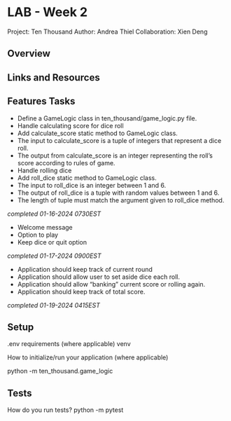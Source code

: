 # LAB - Week 2

Project: Ten Thousand
Author: Andrea Thiel
Collaboration: Xien Deng

## Overview


## Links and Resources

## Features Tasks

- Define a GameLogic class in ten_thousand/game_logic.py file.
- Handle calculating score for dice roll
- Add calculate_score static method to GameLogic class.
- The input to calculate_score is a tuple of integers that represent a dice roll.
- The output from calculate_score is an integer representing the roll’s score according to rules of game.
- Handle rolling dice
- Add roll_dice static method to GameLogic class.
- The input to roll_dice is an integer between 1 and 6.
- The output of roll_dice is a tuple with random values between 1 and 6.
- The length of tuple must match the argument given to roll_dice method.

*completed 01-16-2024 0730EST*

- Welcome message
- Option to play
- Keep dice or quit option

*completed 01-17-2024 0900EST*

- Application should keep track of current round 
- Application should allow user to set aside dice each roll.
- Application should allow “banking” current score or rolling again.
- Application should keep track of total score.

*completed 01-19-2024 0415EST*

## Setup

.env requirements (where applicable)
venv

How to initialize/run your application (where applicable)


python -m ten_thousand.game_logic

## Tests

How do you run tests?
python -m pytest  

